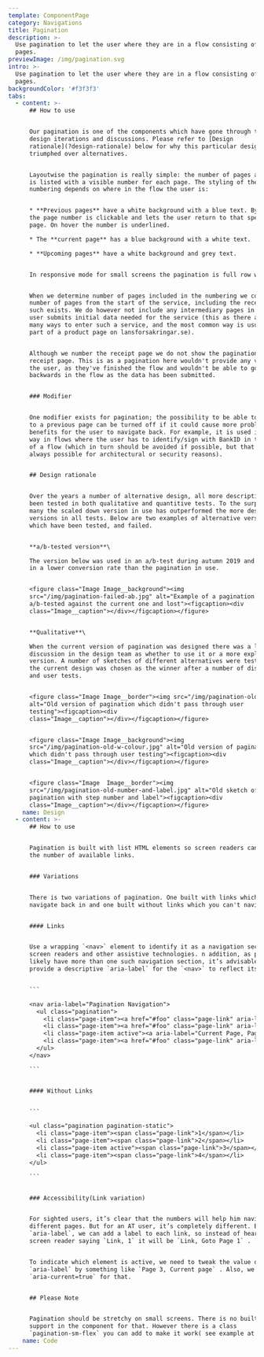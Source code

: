 ```yaml
---
template: ComponentPage
category: Navigations
title: Pagination
description: >-
  Use pagination to let the user where they are in a flow consisting of several
  pages.
previewImage: /img/pagination.svg
intro: >-
  Use pagination to let the user where they are in a flow consisting of several
  pages.
backgroundColor: '#f3f3f3'
tabs:
  - content: >-
      ## How to use


      Our pagination is one of the components which have gone through the most
      design iterations and discussions. Please refer to [Design
      rationale](?design-rationale) below for why this particular design has
      triumphed over alternatives.


      Layoutwise the pagination is really simple: the number of pages available
      is listed with a visible number for each page. The styling of the
      numbering depends on where in the flow the user is:


      * **Previous pages** have a white background with a blue text. By default
      the page number is clickable and lets the user return to that specific
      page. On hover the number is underlined.

      * The **current page** has a blue background with a white text.

      * **Upcoming pages** have a white background and grey text.


      In responsive mode for small screens the pagination is full row width.


      When we determine number of pages included in the numbering we count the
      number of pages from the start of the service, including the receipt if
      such exists. We do however not include any intermediary pages in which the
      user submits initial data needed for the service (this as there are often
      many ways to enter such a service, and the most common way is usually as
      part of a product page on lansforsakringar.se).


      Although we number the receipt page we do not show the pagination on the
      receipt page. This is as a pagination here wouldn't provide any value to
      the user, as they've finished the flow and wouldn't be able to go
      backwards in the flow as the data has been submitted.


      ### Modifier


      One modifier exists for pagination; the possibility to be able to navigate
      to a previous page can be turned off if it could cause more problems than
      benefits for the user to navigate back. For example, it is used in such a
      way in flows where the user has to identify/sign with BankID in the middle
      of a flow (which in turn should be avoided if possible, but that isn't
      always possible for architectural or security reasons).


      ## Design rationale


      Over the years a number of alternative design, all more descriptive have
      been tested in both qualitative and quantitive tests. To the surprise of
      many the scaled down version in use has outperformed the more descriptive
      versions in all tests. Below are two examples of alternative versions
      which have been tested, and failed.


      **a/b-tested version**\

      The version below was used in an a/b-test during autumn 2019 and resulted
      in a lower conversion rate than the pagination in use.


      <figure class="Image Image__background"><img
      src="/img/pagination-failed-ab.jpg" alt="Example of a pagination which was
      a/b-tested against the current one and lost"><figcaption><div
      class="Image__caption"></div></figcaption></figure>


      **Qualitative**\

      When the current version of pagination was designed there was a lot of
      discussion in the design team as whether to use it or a more explanatory
      version. A number of sketches of different alternatives were tested, and
      the current design was chosen as the winner after a number of discussions
      and user tests. 


      <figure class="Image Image__border"><img src="/img/pagination-old.jpg"
      alt="Old version of pagination which didn't pass through user
      testing"><figcaption><div
      class="Image__caption"></div></figcaption></figure>


      <figure class="Image Image__background"><img
      src="/img/pagination-old-w-colour.jpg" alt="Old version of pagination
      which didn't pass through user testing"><figcaption><div
      class="Image__caption"></div></figcaption></figure>


      <figure class="Image  Image__border"><img
      src="/img/pagination-old-number-and-label.jpg" alt="Old sketch of
      pagination with step number and label"><figcaption><div
      class="Image__caption"></div></figcaption></figure>
    name: Design
  - content: >-
      ## How to use


      Pagination is built with list HTML elements so screen readers can announce
      the number of available links.


      ### Variations


      There is two variations of pagination. One built with links which you can
      navigate back in and one built without links which you can't navigate in. 


      #### Links


      Use a wrapping `<nav>` element to identify it as a navigation section to
      screen readers and other assistive technologies. n addition, as pages
      likely have more than one such navigation section, it’s advisable to
      provide a descriptive `aria-label` for the `<nav>` to reflect its purpose.


      ```

      <nav aria-label="Pagination Navigation">
        <ul class="pagination">
          <li class="page-item"><a href="#foo" class="page-link" aria-label="Goto Page 1">1</a></li>
          <li class="page-item"><a href="#foo" class="page-link" aria-label="Goto Page 1">2</a></li>
          <li class="page-item active"><a aria-label="Current Page, Page 3" href="#foo" class="page-link" aria-current="true">3</a></li>
          <li class="page-item"><a href="#foo" class="page-link" aria-label="Goto Page 4">4</a></li>
        </ul>
      </nav>

      ```


      #### Without Links


      ```

      <ul class="pagination pagination-static">
        <li class="page-item"><span class="page-link">1</span></li>
        <li class="page-item"><span class="page-link">2</span></li>
        <li class="page-item active"><span class="page-link">3</span></li>
        <li class="page-item"><span class="page-link">4</span></li>
      </ul>

      ```


      ### Accessibility(Link variation)


      For sighted users, it’s clear that the numbers will help him navigating
      different pages. But for an AT user, it’s completely different. By using
      `aria-label`, we can add a label to each link, so instead of hearing the
      screen reader saying `Link, 1` it will be `Link, Goto Page 1` . 


      To indicate which element is active, we need to tweak the value of
      `aria-label` by something like `Page 3, Current page` . Also, we will use
      `aria-current=true` for that.


      ## Please Note


      Pagination should be stretchy on small screens. There is no built in
      support in the component for that. However there is a class
      `pagination-sm-flex` you can add to make it work( see example at the top)
    name: Code
---
```

